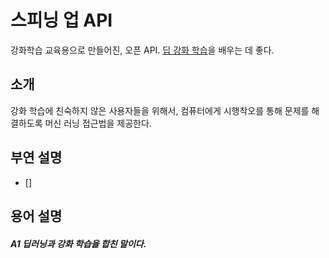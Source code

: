 # 스피닝 업 API

강화학습 교육용으로 만들어진, 오픈 API. [딥 강화 학습](####a1)을 배우는 데 좋다.

 
## 소개
강화 학습에 친숙하지 않은 사용자들을 위해서, 컴퓨터에게 시행착오를 통해 문제를 해결하도록 머신 러닝 접근법을 제공한다.  

## 부연 설명
 - []
 
 
 
 
 
 
 ## 용어 설명
 ##### A1 딥러닝과 강화 학습을 합친 말이다.
 
